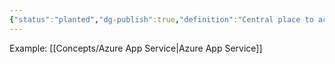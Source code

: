 ```yaml
---
{"status":"planted","dg-publish":true,"definition":"Central place to access and mange your api","tags":["concept/SRE/cloud"],"creation_date":"2024-05-02 17:01","permalink":"/concepts/api-gateway/","dgPassFrontmatter":true}
---
```


Example: [[Concepts/Azure App Service\|Azure App Service]]